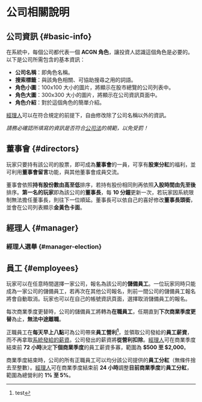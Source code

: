 # 公司相關說明

## 公司資訊 {#basic-info}

在系統中，每個公司都代表一個 **ACGN 角色**，讓投資人認識這個角色是必要的。以下是公司所需包含的基本資訊：

* **公司名稱**：即角色名稱。
* **搜索標籤**：與該角色相關、可協助搜尋之用的詞語。
* **角色小圖**：100x100 大小的圖片，將顯示在股市總覽的公司列表中。
* **角色大圖**：300x300 大小的圖片，將顯示在公司資訊頁面中。
* **角色介紹**：對於這個角色的簡單介紹。

[經理人](#manager)可以在符合規定的前提下，自由修改除了公司名稱以外的資訊。

*請務必確認所填寫的資訊是否符合[公司法](https://goo.gl/b2sscm)的規範，以免受罰！*

## 董事會 {#directors}

玩家只要持有該公司的股票，即可成為**董事會**的一員，可享有**股東分紅**的福利，並可利用**董事會留言**功能，與其他董事會成員交流。

董事會依照**持有股份數由高至低**排序，若持有股份相同則再依照**入股時間由先至後**排序。**第一名的玩家**即為該公司的**董事長**，每 **10 分鐘**更新一次，若玩家因系統限制無法擔任董事長，則往下一位順延。董事長可以依自己的喜好修改**董事長頭銜**，並會在公司列表顯示**金黃色卡面**。

## 經理人 {#manager}

### 經理人選舉 {#manager-election}

## 員工 {#employees}

玩家可以在任意時間選擇一家公司，報名為該公司的**儲備員工**。一位玩家同時只能成為一家公司的儲備員工，若再次在其他公司報名，則前一間公司的儲備員工報名將會自動取消。玩家也可以在自己的帳號資訊頁面，選擇取消儲備員工的報名。

每次商業季度更替時，公司的儲備員工將轉為**在職員工**，任期直到**下次商業季度更替**為止，**無法中途離職**。

正職員工在**每天早上八點**可為公司帶來**員工營利[^員工營利公式]**，並領取公司發給的**員工薪資**，而不再拿取[系統發給的薪資](user-accounts.md#system-salary)。公司發出的薪資將**從營利扣除**。[經理人](#manager)可在商業季度結束前 **72 小時**決定**下個商業季度**的員工薪資多寡，範圍為 **$500 至 $2,000**。

商業季度結束時，公司的所有正職員工可以均分該公司提供的**員工分紅**（無條件捨去至整數）。[經理人](#manager)可在商業季度結束前 **24 小時**調整**目前商業季度**的**員工分紅**，範圍為總營利的 **1% 至 5%**。

[^員工營利公式]: test